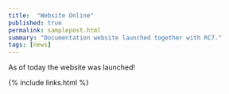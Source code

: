 ```yaml
---
title:  "Website Online"
published: true
permalink: samplepost.html
summary: "Documentation website launched together with RC7."
tags: [news]
---
```

As of today the website was launched!

{% include links.html %}
